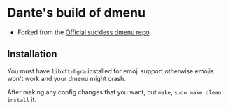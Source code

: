 # Dante's build of dmenu

- Forked from the [Official suckless dmenu repo](https://tools.suckless.org/dmenu/)


## Installation

You must have `libxft-bgra` installed for emoji support otherwise emojis won't work and your dmenu might crash.

After making any config changes that you want, but `make`, `sudo make clean install` it.
